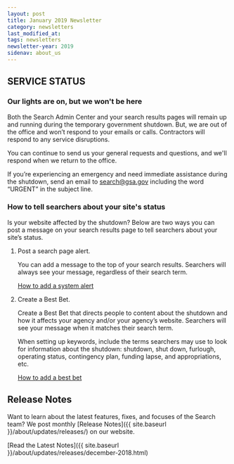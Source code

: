 ```yaml
---
layout: post
title: January 2019 Newsletter
category: newsletters
last_modified_at: 
tags: newsletters
newsletter-year: 2019
sidenav: about_us
---
```


## SERVICE STATUS

### Our lights are on, but we won't be here

Both the Search Admin Center and your search results pages will remain up and running during the temporary government shutdown. But, we are out of the office and won’t respond to your emails or calls. Contractors will respond to any service disruptions.

You can continue to send us your general requests and questions, and we'll respond when we return to the office.

If you’re experiencing an emergency and need immediate assistance during the shutdown, send an email to <a href="mailto:search@gsa.gov">search@gsa.gov</a> including the word “URGENT” in the subject line.

### How to tell searchers about your site's status

Is your website affected by the shutdown? Below are two ways you can post a message on your search results page to tell searchers about your site’s status.

1. Post a search page alert.

    You can add a message to the top of your search results. Searchers will always see your message, regardless of their search term.

    [How to add a system alert](https://search.gov/manual/system-alert.html)

2. Create a Best Bet.

    Create a Best Bet that directs people to content about the shutdown and how it affects your agency and/or your agency’s website. Searchers will see your message when it matches their search term.

    When setting up keywords, include the terms searchers may use to look for information about the shutdown: shutdown, shut down, furlough, operating status, contingency plan, funding lapse, and appropriations, etc.

    [How to add a best bet](https://search.gov/manual/best-bets.html)

## Release Notes

Want to learn about the latest features, fixes, and focuses of the Search team? We post monthly [Release Notes]({{ site.baseurl }}/about/updates/releases/) on our website.

[Read the Latest Notes]({{ site.baseurl }}/about/updates/releases/december-2018.html)